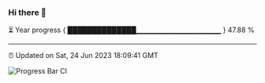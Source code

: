 ### Hi there 👋

⏳ Year progress { ██████████████▁▁▁▁▁▁▁▁▁▁▁▁▁▁▁▁ } 47.88 %

---

⏰ Updated on Sat, 24 Jun 2023 18:09:41 GMT

![Progress Bar CI](https://github.com/Shyam-Makwana/GitHub-Actions-Demo/workflows/Progress%20Bar%20CI/badge.svg)

